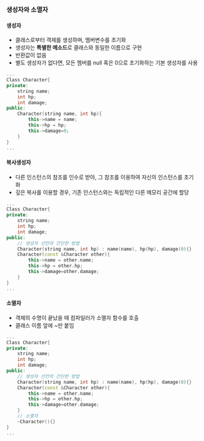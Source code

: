 
### 생성자와 소멸자 
#### 생성자 
* 클래스로부터 객체를 생성하며, 멤버변수를 초기화 
* 생성자는 **특별한 메소드**로 클래스와 동일한 이름으로 구현 
* 반환값이 없음 
* 별도 생성자가 없다면, 모든 멤버를 null 혹은 0으로 초기화하는 기본 생성자를 사용 
```cpp
...
Class Character{
private:
    string name;
    int hp;
    int damage;
public:
    Character(string name, int hp){
        this->name = name;
        this->hp = hp;
        this->damage=0;
    }
}
...
```
#### 복사생성자 
* 다른 인스턴스의 참조를 인수로 받아, 그 참조를 이용하여 자신의 인스턴스를 초기화 
* 깊은 복사를 이용할 경우, 기존 인스턴스와는 독립적인 다른 메모리 공간에 할당
```cpp
...
Class Character{
private:
    string name;
    int hp;
    int damage;
public:
    // 생성자 선언의 간단한 방법
    Character(string name, int hp) : name(name), hp(hp), damage(0){} 
    Character(const &Character other){
        this->name = other.name;
        this->hp = other.hp;
        this->damage=other.damage;
    }
}
...
```
#### 소멸자 
* 객체의 수명이 끝났을 때 컴파일러가 소멸자 함수를 호출 
* 클래스 이름 앞에 ~만 붙임
```cpp
...
Class Character{
private:
    string name;
    int hp;
    int damage;
public:
    // 생성자 선언의 간단한 방법
    Character(string name, int hp) : name(name), hp(hp), damage(0){} 
    Character(const &Character other){
        this->name = other.name;
        this->hp = other.hp;
        this->damage=other.damage;
    }
    // 소멸자 
    ~Character(){}
}
...
```